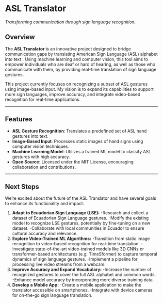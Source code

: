 # ASL Translator


*Transforming communication through sign language recognition.*

## Overview

The **ASL Translator** is an innovative project designed to bridge communication gaps by translating American Sign Language (ASL) alphabet into text . Using machine learning and computer vision, this tool aims to empower individuals who are deaf or hard of hearing, as well as those who communicate with them, by providing real-time translation of sign language gestures.

This project currently focuses on recognizing a subset of ASL gestures using image-based input. My vision is to expand its capabilities to support more sign languages, improve accuracy, and integrate video-based recognition for real-time applications.

---

## Features

- **ASL Gesture Recognition**: Translates a predefined set of ASL hand gestures into text.
- **Image-Based Input**: Processes static images of hand signs using computer vision techniques.
- **Machine Learning Model**: Utilizes a trained ML model to classify ASL gestures with high accuracy.
- **Open Source**: Licensed under the MIT License, encouraging collaboration and contributions.

---


## Next Steps
We’re excited about the future of the ASL Translator and have several goals to enhance its functionality and impact:
1. **Adapt to Ecuadorian Sign Language (LSE):**
    -Research and collect a dataset of Ecuadorian Sign Language gestures.
    -Modify the existing model to recognize LSE gestures, potentially by fine-tuning on a new dataset.
    -Collaborate with local communities in Ecuador to ensure cultural accuracy and relevance.
2. **Explore Video-Trained ML Algorithms:**
    -Transition from static image recognition to video-based recognition for real-time translation.
    -Investigate state-of-the-art video-trained models like 3D CNNs or transformer-based architectures (e.g.    TimeSformer) to capture temporal dynamics of sign language gestures.
    -Implement a pipeline for processing live video streams from a webcam.
3. **Improve Accuracy and Expand Vocabulary:**
    -Increase the number of recognized gestures to cover the full ASL alphabet and common words.
    -Enhance model accuracy by incorporating more diverse training data.
4. **Develop a Mobile App:**
    -Create a mobile application to make the translator accessible on smartphones.
    -Integrate with device cameras for on-the-go sign language translation.
